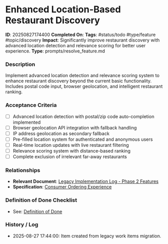 # Enhanced Location-Based Restaurant Discovery

**ID**: 20250827174400
**Completed On**: 
**Tags**: #status/todo #type/feature #topic/discovery
**Impact**: Significantly improve restaurant discovery with advanced location detection and relevance scoring for better user experience.
**Type**: prompts/resolve_feature.md

### Description
Implement advanced location detection and relevance scoring system to enhance restaurant discovery beyond the current basic functionality. Includes postal code input, browser geolocation, and intelligent restaurant ranking.

### Acceptance Criteria
- [ ] Advanced location detection with postal/zip code auto-completion implemented
- [ ] Browser geolocation API integration with fallback handling
- [ ] IP address geolocation as secondary fallback
- [ ] Pre-filled location system for authenticated and anonymous users
- [ ] Real-time location updates with live restaurant filtering
- [ ] Relevance scoring system with distance-based ranking
- [ ] Complete exclusion of irrelevant far-away restaurants

### Relationships
* **Relevant Document**: [Legacy Implementation Log - Phase 2 Features](documentation/legacy_implementation_log.md)
* **Specification**: [Consumer Ordering Experience](documentation/product_specification.md)

### Definition of Done Checklist
* See: [Definition of Done](documentation/definition_of_done.md)

### History / Log
* 2025-08-27 17:44:00: Item created from legacy work items migration.

